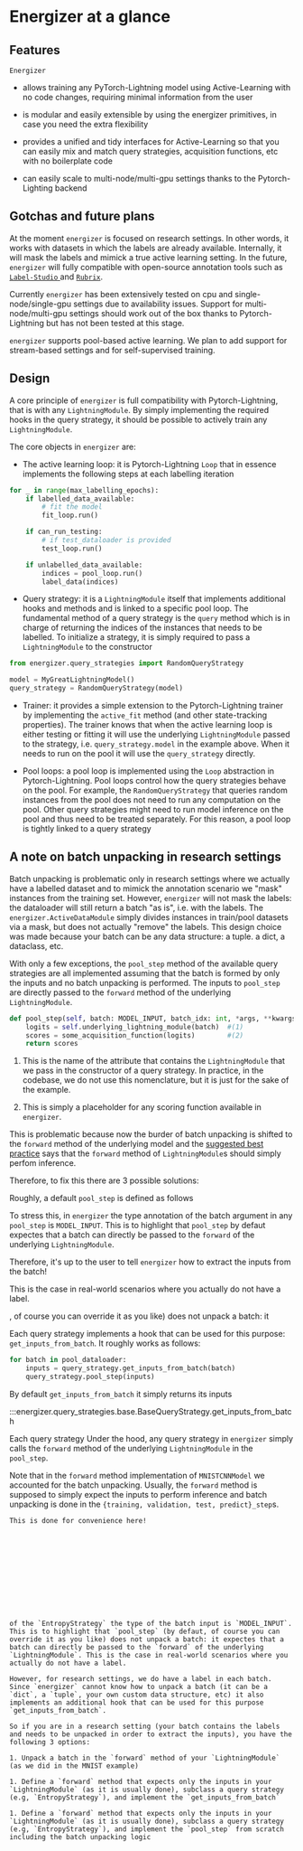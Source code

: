# Energizer at a glance


## Features

`Energizer`

* allows training any PyTorch-Lightning model using Active-Learning with no code changes, requiring minimal information from the user

* is modular and easily extensible by using the energizer primitives, in case you need the extra flexibility

* provides a unified and tidy interfaces for Active-Learning so that you can easily mix and match query strategies, acquisition functions, etc with no boilerplate code

* can easily scale to multi-node/multi-gpu settings thanks to the Pytorch-Lighting backend


## Gotchas and future plans

At the moment `energizer` is focused on research settings. In other words, it works with datasets in which the labels are already available. Internally, it will mask the labels and mimick a true active learning setting. In the future, `energizer` will fully compatible with open-source annotation tools such as [`Label-Studio` ](https://labelstud.io/) and [`Rubrix`](https://www.rubrix.ml/).

Currently `energizer` has been extensively tested on cpu and single-node/single-gpu settings due to availability issues. Support for multi-node/multi-gpu settings should work out of the box thanks to Pytorch-Lightning but has not been tested at this stage.

`energizer` supports pool-based active learning. We plan to add support for stream-based settings and for self-supervised training.


## Design

A core principle of `energizer` is full compatibility with Pytorch-Lightning, that is with any `LightningModule`. By simply implementing the required hooks in the query strategy, it should be possible to actively train any `LightningModule`.

The core objects in `energizer` are:

* The active learning loop: it is Pytorch-Lightning `Loop` that in essence implements the following steps at each labelling iteration
```python
for _ in range(max_labelling_epochs):
    if labelled_data_available:
        # fit the model
        fit_loop.run()

    if can_run_testing:
        # if test_dataloader is provided
        test_loop.run()

    if unlabelled_data_available:
        indices = pool_loop.run()
        label_data(indices)
```

* Query strategy: it is a `LightningModule` itself that implements additional hooks and methods and is linked to a specific pool loop. The fundamental method of a query strategy is the `query` method which is in charge of returning the indices of the instances that needs to be labelled. To initialize a strategy, it is simply required to pass a `LightningModule` to the constructor
```python
from energizer.query_strategies import RandomQueryStrategy

model = MyGreatLightningModel()
query_strategy = RandomQueryStrategy(model)
```

* Trainer: it provides a simple extension to the Pytorch-Lightning trainer by implementing the `active_fit` method (and other state-tracking properties). The trainer knows that when the active learning loop is either testing or fitting it will use the underlying `LightningModule` passed to the strategy, i.e. `query_strategy.model` in the example above. When it needs to run on the pool it will use the `query_strategy` directly.


* Pool loops: a pool loop is implemented using the `Loop` abstraction in Pytorch-Lightning. Pool loops control how the query strategies behave on the pool. For example, the `RandomQueryStrategy` that queries random instances from the pool does not need to run any computation on the pool. Other query strategies might need to run model inference on the pool and thus need to be treated separately. For this reason, a pool loop is tightly linked to a query strategy


## A note on batch unpacking in research settings

Batch unpacking is problematic only in research settings where we actually have a labelled dataset and to mimick the annotation scenario we "mask" instances from the training set. However, `energizer` will not mask the labels: the dataloader will still return a batch "as is", i.e. with the labels. The `energizer.ActiveDataModule` simply divides instances in train/pool datasets via a mask, but does not actually "remove" the labels. This design choice was made because your batch can be any data structure: a tuple. a dict, a dataclass, etc. 

With only a few exceptions, the `pool_step` method of the available query strategies are all implemented assuming that the batch is formed by only the inputs and no batch unpacking is performed. The inputs to `pool_step` are directly passed to the `forward` method of the underlying `LightningModule`. 

```python
def pool_step(self, batch: MODEL_INPUT, batch_idx: int, *args, **kwargs) -> Tensor:
    logits = self.underlying_lightning_module(batch)  #(1)
    scores = some_acquisition_function(logits)        #(2)
    return scores
```

1. This is the name of the attribute that contains the `LightningModule` that we pass in the constructor of a query strategy. In practice, in the codebase, we do not use this nomenclature, but it is just for the sake of the example. 

2. This is simply a placeholder for any scoring function available in `energizer`.

This is problematic because now the burder of batch unpacking is shifted to the `forward` method of the underlying model and the [suggested best practice](https://pytorch-lightning.readthedocs.io/en/latest/common/lightning_module.html#starter-example) says that the `forward` method of `LightningModule`s should simply perfom inference.

Therefore, to fix this there are 3 possible solutions:




Roughly, a default `pool_step` is defined as follows

To stress this, in `energizer` the type annotation of the batch argument in any `pool_step` is `MODEL_INPUT`. This is to highlight that `pool_step` by defaut expectes that a batch can directly be passed to the `forward` of the underlying `LightningModule`. 


Therefore, it's up to the user to tell `energizer` how to extract the inputs from the batch!


This is the case in real-world scenarios where you actually do not have a label.

, of course you can override it as you like) does not unpack a batch: it 


 Each query strategy implements a hook that can be used for this purpose: `get_inputs_from_batch`. It roughly works as follows:

```python
for batch in pool_dataloader:
    inputs = query_strategy.get_inputs_from_batch(batch)
    query_strategy.pool_step(inputs)
```

By default `get_inputs_from_batch` it simply returns its inputs

:::energizer.query_strategies.base.BaseQueryStrategy.get_inputs_from_batch

    

Each query strategy Under the hood, any query strategy in `energizer` simply calls the `forward` 
    method of the underlying `LightningModule` in the `pool_step`.

  
  
  Note that in the `forward` method implementation of `MNISTCNNModel` we accounted
    for the batch unpacking. Usually, the `forward` method is supposed to simply
    expect the inputs to perform inference and batch unpacking is done in the 
    `{training, validation, test, predict}_step`s. 
    
    This is done for convenience here!

    
    
    







    
    of the `EntropyStrategy` the type of the batch input is `MODEL_INPUT`. This is to highlight that `pool_step` (by defaut, of course you can override it as you like) does not unpack a batch: it expectes that a batch can directly be passed to the `forward` of the underlying `LightningModule`. This is the case in real-world scenarios where you actually do not have a label.

    However, for research settings, we do have a label in each batch. Since `energizer` cannot know how to unpack a batch (it can be a `dict`, a `tuple`, your own custom data structure, etc) it also implements an additional hook that can be used for this purpose `get_inputs_from_batch`.

    So if you are in a research setting (your batch contains the labels and needs to be unpacked in order to extract the inputs), you have the following 3 options:

    1. Unpack a batch in the `forward` method of your `LightningModule` (as we did in the MNIST example)

    1. Define a `forward` method that expects only the inputs in your `LightningModule` (as it is usually done), subclass a query strategy (e.g, `EntropyStrategy`), and implement the `get_inputs_from_batch`

    1. Define a `forward` method that expects only the inputs in your `LightningModule` (as it is usually done), subclass a query strategy (e.g, `EntropyStrategy`), and implement the `pool_step` from scratch including the batch unpacking logic